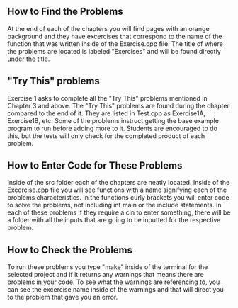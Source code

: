 ## How to Find the Problems
At the end of each of the chapters you will find pages with an orange background and they have excercises that correspond to the name of the function that was written inside of the Exercise.cpp file. The title of where the problems are located is labeled "Exercises" and will be found directly under the title.

## "Try This" problems
Exercise 1 asks to complete all the "Try This" problems mentioned in Chapter 3 and above. The "Try This" problems are found during the chapter compared to the end of it. They are listed in Test.cpp as Exercise1A, Exercise1B, etc. Some of the problems instruct getting the base example program to run before adding more to it. Students are encouraged to do this, but the tests will only check for the completed product of each problem.

## How to Enter Code for These Problems
Inside of the src folder each of the chapters are neatly located. Inside of the Excercise.cpp file you will see
functions with a name signifying each of the problems characteristics. In the functions curly brackets you will enter code to solve the problems, not including int main or the include statements. In each of these problems if they require a cin to enter something, there will be a folder with all the inputs that are going to be inputted for the respective problem.

## How to Check the Problems
To run these problems you type "make" inside of the terminal for the selected project and if it returns any warnings that means there are problems in your code. To see what the warnings are referencing to, you can see the excercise name inside of the warnings and that will direct you to the problem that gave you an error.
